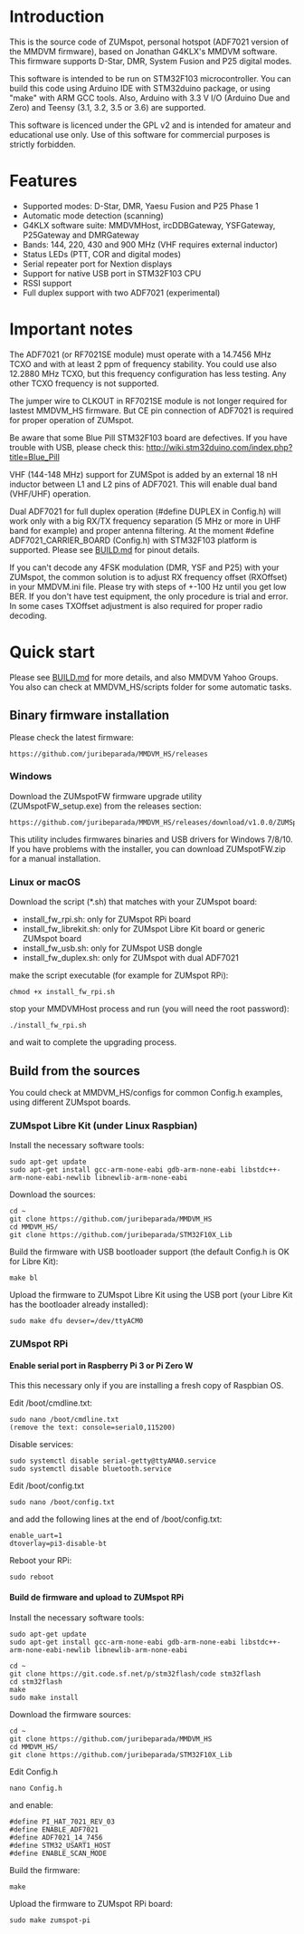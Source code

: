 # Introduction

This is the source code of ZUMspot, personal hotspot (ADF7021 version of the MMDVM firmware), based on Jonathan G4KLX's MMDVM software. This firmware supports D-Star, DMR, System Fusion and P25 digital modes.

This software is intended to be run on STM32F103 microcontroller. You can build this code using Arduino IDE with STM32duino package, or using "make" with ARM GCC tools. Also, Arduino with 3.3 V I/O (Arduino Due and Zero) and Teensy (3.1, 3.2, 3.5 or 3.6) are supported.

This software is licenced under the GPL v2 and is intended for amateur and educational use only. Use of this software for commercial purposes is strictly forbidden.

# Features

- Supported modes: D-Star, DMR, Yaesu Fusion and P25 Phase 1
- Automatic mode detection (scanning)
- G4KLX software suite: MMDVMHost, ircDDBGateway, YSFGateway, P25Gateway and DMRGateway
- Bands: 144, 220, 430 and 900 MHz (VHF requires external inductor)
- Status LEDs (PTT, COR and digital modes)
- Serial repeater port for Nextion displays
- Support for native USB port in STM32F103 CPU
- RSSI support
- Full duplex support with two ADF7021 (experimental)

# Important notes

The ADF7021 (or RF7021SE module) must operate with a 14.7456 MHz TCXO and with at least 2 ppm of frequency stability. You could use also 12.2880 MHz TCXO, but this frequency configuration has less testing. Any other TCXO frequency is not supported.

The jumper wire to CLKOUT in RF7021SE module is not longer required for lastest MMDVM_HS firmware. But CE pin connection of ADF7021 is required for proper operation of ZUMspot.

Be aware that some Blue Pill STM32F103 board are defectives. If you have trouble with USB, please check this: http://wiki.stm32duino.com/index.php?title=Blue_Pill

VHF (144-148 MHz) support for ZUMSpot is added by an external 18 nH inductor between L1 and L2 pins of ADF7021. This will enable dual band (VHF/UHF) operation.

Dual ADF7021 for full duplex operation (#define DUPLEX in Config.h) will work only with a big RX/TX frequency separation (5 MHz or more in UHF band for example) and proper antenna filtering. At the moment #define ADF7021_CARRIER_BOARD (Config.h) with STM32F103 platform is supported. Please see [BUILD.md](BUILD.md) for pinout details.

If you can't decode any 4FSK modulation (DMR, YSF and P25) with your ZUMspot, the common solution is to adjust RX frequency offset (RXOffset) in your MMDVM.ini file. Please try with steps of +-100 Hz until you get low BER. If you don't have test equipment, the only procedure is trial and error. In some cases TXOffset adjustment is also required for proper radio decoding.

# Quick start

Please see [BUILD.md](BUILD.md) for more details, and also MMDVM Yahoo Groups. You also can check at MMDVM_HS/scripts folder for some automatic tasks.

## Binary firmware installation

Please check the latest firmware:

    https://github.com/juribeparada/MMDVM_HS/releases

### Windows

Download the ZUMspotFW firmware upgrade utility (ZUMspotFW_setup.exe) from the releases section:

    https://github.com/juribeparada/MMDVM_HS/releases/download/v1.0.0/ZUMSpotFW_setup.exe

This utility includes firmwares binaries and USB drivers for Windows 7/8/10. If you have problems with the installer, you can download ZUMspotFW.zip for a manual installation.

### Linux or macOS

Download the script (*.sh) that matches with your ZUMspot board:

- install_fw_rpi.sh: only for ZUMspot RPi board
- install_fw_librekit.sh: only for ZUMspot Libre Kit board or generic ZUMspot board
- install_fw_usb.sh: only for ZUMspot USB dongle
- install_fw_duplex.sh: only for ZUMspot with dual ADF7021

make the script executable (for example for ZUMspot RPi):

    chmod +x install_fw_rpi.sh

stop your MMDVMHost process and run (you will need the root password):

    ./install_fw_rpi.sh

and wait to complete the upgrading process.

## Build from the sources

You could check at MMDVM_HS/configs for common Config.h examples, using different ZUMspot boards.

### ZUMspot Libre Kit (under Linux Raspbian)

Install the necessary software tools:

    sudo apt-get update
    sudo apt-get install gcc-arm-none-eabi gdb-arm-none-eabi libstdc++-arm-none-eabi-newlib libnewlib-arm-none-eabi

Download the sources:

    cd ~
    git clone https://github.com/juribeparada/MMDVM_HS
    cd MMDVM_HS/
    git clone https://github.com/juribeparada/STM32F10X_Lib

Build the firmware with USB bootloader support (the default Config.h is OK for Libre Kit):

    make bl

Upload the firmware to ZUMspot Libre Kit using the USB port (your Libre Kit has the bootloader already installed):

    sudo make dfu devser=/dev/ttyACM0

### ZUMspot RPi

#### Enable serial port in Raspberry Pi 3 or Pi Zero W

This this necessary only if you are installing a fresh copy of Raspbian OS.

Edit /boot/cmdline.txt:

    sudo nano /boot/cmdline.txt
    (remove the text: console=serial0,115200)

Disable services:

    sudo systemctl disable serial-getty@ttyAMA0.service
    sudo systemctl disable bluetooth.service

Edit /boot/config.txt

    sudo nano /boot/config.txt

and add the following lines at the end of /boot/config.txt:

    enable_uart=1
    dtoverlay=pi3-disable-bt

Reboot your RPi:

    sudo reboot

#### Build de firmware and upload to ZUMspot RPi

Install the necessary software tools:

    sudo apt-get update
    sudo apt-get install gcc-arm-none-eabi gdb-arm-none-eabi libstdc++-arm-none-eabi-newlib libnewlib-arm-none-eabi
    
    cd ~
    git clone https://git.code.sf.net/p/stm32flash/code stm32flash
    cd stm32flash
    make
    sudo make install

Download the firmware sources:

    cd ~
    git clone https://github.com/juribeparada/MMDVM_HS
    cd MMDVM_HS/
    git clone https://github.com/juribeparada/STM32F10X_Lib

Edit Config.h

    nano Config.h
    
and enable:

    #define PI_HAT_7021_REV_03
    #define ENABLE_ADF7021
    #define ADF7021_14_7456
    #define STM32_USART1_HOST
    #define ENABLE_SCAN_MODE

Build the firmware:

    make

Upload the firmware to ZUMspot RPi board:

    sudo make zumspot-pi


